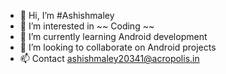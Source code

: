 - 👋 Hi, I’m #Ashishmaley
- 👀 I’m interested in ~~ Coding ~~
- 🌱 I’m currently learning Android development
- 💞️ I’m looking to collaborate on Android projects
- 📫 Contact ashishmaley20341@acropolis.in


